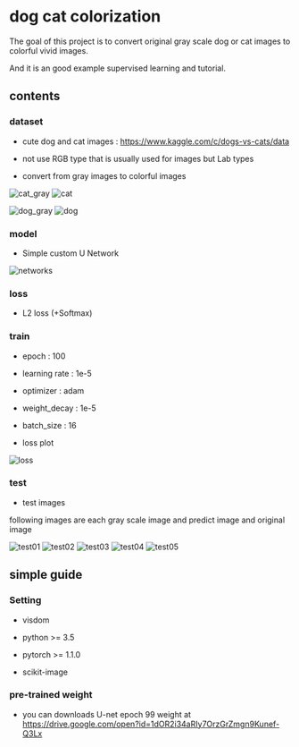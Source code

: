 # dog cat colorization 

The goal of this project is to convert original gray scale dog or cat images to 
colorful vivid images.

And it is an good example supervised learning and tutorial.

## contents

### dataset 

- cute dog and cat images : https://www.kaggle.com/c/dogs-vs-cats/data

- not use RGB type that is usually used for images but Lab types

- convert from gray images to colorful images

![cat_gray](https://user-images.githubusercontent.com/18729104/77840893-0ab0a200-71c7-11ea-8ef8-53858b3107fc.jpg)
![cat](https://user-images.githubusercontent.com/18729104/77840892-0a180b80-71c7-11ea-8f75-95462a23b57b.jpg)

![dog_gray](https://user-images.githubusercontent.com/18729104/77840896-0b493880-71c7-11ea-82fb-6cacb9b7c29a.jpg)
![dog](https://user-images.githubusercontent.com/18729104/77840895-0b493880-71c7-11ea-857e-40d65783b007.jpg)

### model

- Simple custom U Network

![networks](https://user-images.githubusercontent.com/18729104/78328008-129e8680-75b9-11ea-9c7d-4283f26ab977.jpg)


### loss

- L2 loss (+Softmax)

### train

- epoch : 100

- learning rate : 1e-5

- optimizer : adam

- weight_decay : 1e-5

- batch_size : 16

- loss plot

![loss](https://user-images.githubusercontent.com/18729104/78471203-7d42f400-776a-11ea-8305-967146160497.JPG)

### test

- test images

following images are each gray scale image and predict image and original image

![test01](https://user-images.githubusercontent.com/18729104/78471287-238ef980-776b-11ea-91a8-0f8f2786f599.JPG)
![test02](https://user-images.githubusercontent.com/18729104/78471288-24c02680-776b-11ea-8ea4-53b1b0961e49.JPG)
![test03](https://user-images.githubusercontent.com/18729104/78471291-25f15380-776b-11ea-9b27-cca98309b61a.JPG)
![test04](https://user-images.githubusercontent.com/18729104/78471292-27228080-776b-11ea-8d73-73be8b673c11.JPG)
![test05](https://user-images.githubusercontent.com/18729104/78471293-27bb1700-776b-11ea-8c8a-08117886afdb.JPG)


## simple guide

### Setting 

- visdom

- python >= 3.5

- pytorch >= 1.1.0

- scikit-image

### pre-trained weight 

- you can downloads U-net epoch 99 weight at 
https://drive.google.com/open?id=1dOR2i34aRIy7OrzGrZmgn9Kunef-Q3Lx

